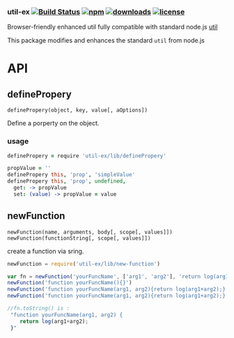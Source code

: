 ### util-ex [![Build Status](https://img.shields.io/travis/snowyu/util-ex.js/master.png)](http://travis-ci.org/snowyu/util-ex.js) [![npm](https://img.shields.io/npm/v/util-ex.svg)](https://npmjs.org/package/util-ex) [![downloads](https://img.shields.io/npm/dm/util-ex.svg)](https://npmjs.org/package/util-ex) [![license](https://img.shields.io/npm/l/util-ex.svg)](https://npmjs.org/package/util-ex)

Browser-friendly enhanced util fully compatible with standard node.js
[util](http://nodejs.org/api/util.html)


This package modifies and enhances the standard `util` from node.js


# API

## definePropery

    definePropery(object, key, value[, aOptions])

Define a porperty on the object.


### usage

```coffee
definePropery = require 'util-ex/lib/definePropery'

propValue = ''
definePropery this, 'prop', 'simpleValue'
definePropery this, 'prop', undefined,
  get: -> propValue
  set: (value) -> propValue = value

```

## newFunction

    newFunction(name, arguments, body[, scope[, values]])
    newFunction(functionString[, scope[, values]])

create a function via sring.

```js
newFunction = require('util-ex/lib/new-function')

var fn = newFunction('yourFuncName', ['arg1', 'arg2'], 'return log(arg1+arg2);', {log:console.log})
newFunction('function yourFuncName(){}')
newFunction('function yourFuncName(arg1, arg2){return log(arg1+arg2);}', {log:console.log})
newFunction('function yourFuncName(arg1, arg2){return log(arg1+arg2);}', ['log'], [console.log])

//fn.toString() is :
 "function yourFuncName(arg1, arg2) {
    return log(arg1+arg2);
 }"

```
